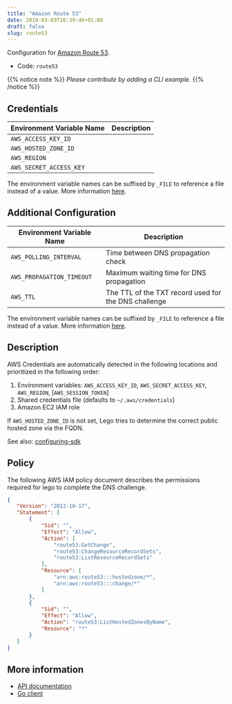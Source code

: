 ```yaml
---
title: "Amazon Route 53"
date: 2019-03-03T16:39:46+01:00
draft: false
slug: route53
---
```


<!-- THIS DOCUMENTATION IS AUTO-GENERATED. PLEASE DO NOT EDIT. -->
<!-- providers/dns/route53/route53.toml -->
<!-- THIS DOCUMENTATION IS AUTO-GENERATED. PLEASE DO NOT EDIT. -->


Configuration for [Amazon Route 53](https://aws.amazon.com/route53/).


<!--more-->

- Code: `route53`

{{% notice note %}}
_Please contribute by adding a CLI example._
{{% /notice %}}




## Credentials

| Environment Variable Name | Description |
|-----------------------|-------------|
| `AWS_ACCESS_KEY_ID` |  |
| `AWS_HOSTED_ZONE_ID` |  |
| `AWS_REGION` |  |
| `AWS_SECRET_ACCESS_KEY` |  |

The environment variable names can be suffixed by `_FILE` to reference a file instead of a value.
More information [here](/lego/dns/#configuration-and-credentials).


## Additional Configuration

| Environment Variable Name | Description |
|--------------------------------|-------------|
| `AWS_POLLING_INTERVAL` | Time between DNS propagation check |
| `AWS_PROPAGATION_TIMEOUT` | Maximum waiting time for DNS propagation |
| `AWS_TTL` | The TTL of the TXT record used for the DNS challenge |

The environment variable names can be suffixed by `_FILE` to reference a file instead of a value.
More information [here](/lego/dns/#configuration-and-credentials).

## Description

AWS Credentials are automatically detected in the following locations and prioritized in the following order:

1. Environment variables: `AWS_ACCESS_KEY_ID`, `AWS_SECRET_ACCESS_KEY`, `AWS_REGION`, [`AWS_SESSION_TOKEN`]
2. Shared credentials file (defaults to `~/.aws/credentials`)
3. Amazon EC2 IAM role

If `AWS_HOSTED_ZONE_ID` is not set, Lego tries to determine the correct public hosted zone via the FQDN.

See also: [configuring-sdk](https://github.com/aws/aws-sdk-go/wiki/configuring-sdk)

## Policy

The following AWS IAM policy document describes the permissions required for lego to complete the DNS challenge.

```json
{
   "Version": "2012-10-17",
   "Statement": [
       {
           "Sid": "",
           "Effect": "Allow",
           "Action": [
               "route53:GetChange",
               "route53:ChangeResourceRecordSets",
               "route53:ListResourceRecordSets"
           ],
           "Resource": [
               "arn:aws:route53:::hostedzone/*",
               "arn:aws:route53:::change/*"
           ]
       },
       {
           "Sid": "",
           "Effect": "Allow",
           "Action": "route53:ListHostedZonesByName",
           "Resource": "*"
       }
   ]
}
```




## More information

- [API documentation](https://docs.aws.amazon.com/Route53/latest/APIReference/API_Operations_Amazon_Route_53.html)
- [Go client](https://github.com/aws/aws-sdk-go/aws)

<!-- THIS DOCUMENTATION IS AUTO-GENERATED. PLEASE DO NOT EDIT. -->
<!-- providers/dns/route53/route53.toml -->
<!-- THIS DOCUMENTATION IS AUTO-GENERATED. PLEASE DO NOT EDIT. -->
